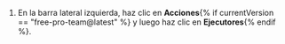1. En la barra lateral izquierda, haz clic en **Acciones**{% if currentVersion == "free-pro-team@latest" %} y luego haz clic en **Ejecutores**{% endif %}.
